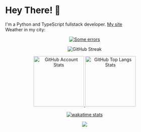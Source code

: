 # Hey There! 👋
I'm a Python and TypeScript fullstack developer. [My site](https://andcool.ru)  
Weather in my city:
<p align="center">
   <a href="https://github.com/Andcool-Systems/weather-widget-api">
   <img 
      src="https://weather.andcool.ru/api?place=pskov&timezone=gmt3&language=en"
      alt="Some errors"
      /img>
   </a>
</p>

<p align="center">
   <a>
   <img src="https://streak-stats.demolab.com?user=Andcool-Systems&theme=transparent&border=22282E" alt="GitHub Streak" />
   </a>
</p>

<p align="center">
   <a href="#">
   <img 
      src="https://github-readme-stats.vercel.app/api?username=Andcool-Systems&show_icons=true&border_color=30363d&bg_color=0d1117&text_color=eef2ff&title_color=818cf8&count_private=true&border_radius=4" 
      alt="GitHub Account Stats"
      height="160"
      /img>
   </a>
   <a href="#">
   <img 
      src="https://github-readme-stats.vercel.app/api/top-langs/?username=Andcool-Systems&layout=compact&border_color=30363d&bg_color=0d1117&text_color=eef2ff&title_color=818cf8&border_radius=4&count_private=true"
      alt="GitHub Top Langs Stats"
      height="160"
      /img>
   </a>
</p>

<p align="center">
   <a href="https://wakatime.com/@AndcoolSystems">
   <img 
      src="https://wakatime.com/badge/user/391a38bf-e366-4a08-8107-7e6a23ad440a.svg"
      alt="wakatime stats"
      /img>
   </a>
</p>

<p align="center">
  <a href="https://skillicons.dev">
    <img src="https://skillicons.dev/icons?i=py,html,css,js,ts,nodejs,react,npm,cpp,c,processing,visualstudio,vscode,fastapi,figma,firebase,cloudflare,md,prisma,cmake,flask,windows,linux,discord,stackoverflow,bots,git,github,arduino,raspberrypi,debian,bash,ai,ps,postman,powershell,replit&perline=13" />
  </a>
</p>

